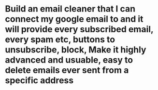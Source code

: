 # Build an email cleaner that I can connect my google email to and it will provide every subscribed email, every spam etc, buttons to unsubscribe, block, Make it highly advanced and usuable, easy to delete emails ever sent from a specific address

